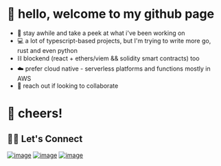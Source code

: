 # 👋 hello, welcome to my github page
- 🌴 stay awhile and take a peek at what i've been working on
- 💻 a lot of typescript-based projects, but I'm trying to write more go, rust and even python
- ⛓️ blockend (react + ethers/viem && solidity smart contracts) too
- ☁️ prefer cloud native - serverless platforms and functions mostly in AWS
- 🤝 reach out if looking to collaborate
# 🍻 cheers!

## 🙋‍♀️ Let's Connect

[![image](https://img.shields.io/badge/LinkedIn-0077B5?style=for-the-badge&logo=linkedin&logoColor=white)](https://www.linkedin.com/in/ryanlvv/)
[![image](https://img.shields.io/badge/Twitter-1DA1F2?style=for-the-badge&logo=twitter&logoColor=white)](https://twitter.com/ryan7vv)
[![image](https://img.shields.io/badge/Gmail-D14836?style=for-the-badge&logo=gmail&logoColor=white)](mailto:ryanlvv@gmail.com)
